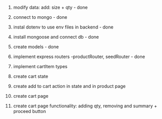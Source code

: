 1. modify data: add: size + qty - done
2. connect to mongo - done
3. instal dotenv to use env files in backend - done
4. install mongoose and connect db - done
5. create models - done

6. implement express routers -productRouter, seedRouter - done
7. implement cartItem types
8. create cart state
9. create add to cart action in state and in product page
10. create cart page
11. create cart page functionality: adding qty, removing and summary + proceed button
